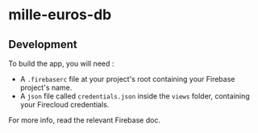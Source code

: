 # mille-euros-db

## Development

To build the app, you will need :
-  A `.firebaserc` file at your project's root containing your Firebase project's name.
-  A `json` file called `credentials.json` inside the `views` folder, containing your Firecloud credentials. 

For more info, read the relevant Firebase doc.